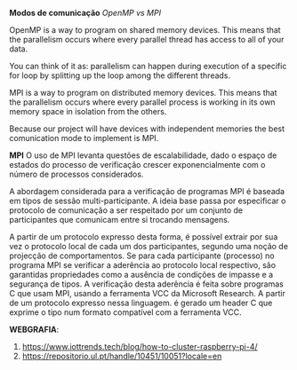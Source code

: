 **Modos de comunicação**
*OpenMP vs MPI*

OpenMP is a way to program on shared memory devices. This means that the parallelism occurs where every parallel thread has access to all of your data.

You can think of it as: parallelism can happen during execution of a specific for loop by splitting up the loop among the different threads.

MPI is a way to program on distributed memory devices. This means that the parallelism occurs where every parallel process is working in its own memory space in isolation from the others.


Because our project will have devices with independent memories the best comunication mode to implement is MPI.


**MPI**
O uso de MPI levanta questões de escalabilidade, dado o espaço de estados do processo de verificação crescer exponencialmente com o número de processos considerados.

A abordagem considerada para a verificação de programas MPI é baseada em tipos de sessão multi-participante. A ideia base passa por especificar o protocolo de comunicação a ser respeitado por um conjunto de participantes que comunicam entre si trocando mensagens. 

A partir de um protocolo expresso desta forma, é possível extrair por sua vez o protocolo local de cada um dos participantes, segundo uma noção de projecção de comportamentos. Se para cada participante (processo) no programa MPI se verificar a aderência ao protocolo local respectivo, são garantidas propriedades como a ausência de condições de impasse e a segurança de tipos. A verificação desta aderência é feita sobre programas C que usam MPI, usando a ferramenta VCC da Microsoft Research.
A partir de um protocolo expresso nessa linguagem. é gerado um header C que exprime o tipo num formato compatível com a ferramenta VCC.

**WEBGRAFIA**:
1. https://www.iottrends.tech/blog/how-to-cluster-raspberry-pi-4/
2. https://repositorio.ul.pt/handle/10451/10051?locale=en

